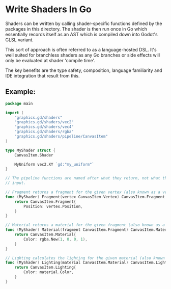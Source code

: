 # Write Shaders In Go

Shaders can be written by calling shader-specific functions defined by the
packages in this directory. The shader is then run once in Go which essentially
records itself as an AST which is compiled down into Godot's GLSL variant.

This sort of approach is often referred to as a language-hosted DSL. It's well
suited for branchless shaders as any Go branches or side effects will only be
evaluated at shader 'compile time'.

The key benefits are the type safety, composition, language familiarity and IDE
integration that result from this.

## Example:

```go
package main

import (
	"graphics.gd/shaders"
	"graphics.gd/shaders/vec2"
	"graphics.gd/shaders/vec4"
	"graphics.gd/shaders/rgba"
	"graphics.gd/shaders/pipeline/CanvasItem"
)

type MyShader struct {
	CanvasItem.Shader

	MyUniform vec2.XY `gd:"my_uniform"`
}

// The pipeline functions are named after what they return, not what they accept as
// input.

// Fragment returns a fragment for the given vertex (also known as a vertex shader).
func (MyShader) Fragment(vertex CanvasItem.Vertex) CanvasItem.Fragment {
	return CanvasItem.Fragment{
		Position: vertex.Position,
	}
}

// Material returns a material for the given fragment (also known as a fragment shader).
func (MyShader) Material(fragment CanvasItem.Fragment) CanvasItem.Material {
	return CanvasItem.Material{
		Color: rgba.New(1, 0, 0, 1),
	}
}

// Lighting calculates the lighting for the given material (also known as a lighting pass).
func (MyShader) Lighting(material CanvasItem.Material) CanvasItem.Lighting {
	return CanvasItem.Lighting{
		Color: material.Color,
	}
}
```
